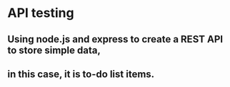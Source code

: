 # API testing

## Using node.js and express to create a REST API to store simple data,

## in this case, it is to-do list items.
